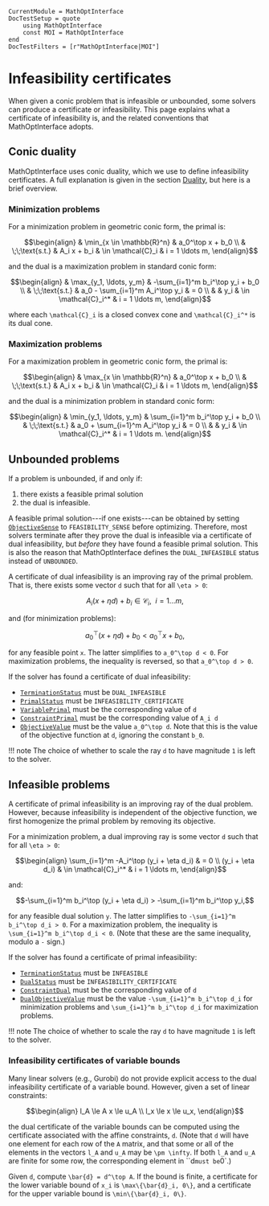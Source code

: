 ```@meta
CurrentModule = MathOptInterface
DocTestSetup = quote
    using MathOptInterface
    const MOI = MathOptInterface
end
DocTestFilters = [r"MathOptInterface|MOI"]
```

# Infeasibility certificates

When given a conic problem that is infeasible or unbounded, some solvers can
produce a certificate or infeasibility. This page explains what a certificate of
infeasibility is, and the related conventions that MathOptInterface adopts.

## Conic duality

MathOptInterface uses conic duality, which we use to define infeasibility
certificates. A full explanation is given in the section [Duality](@ref), but
here is a brief overview.

### Minimization problems

For a minimization problem in geometric conic form, the primal is:
```math
\begin{align}
& \min_{x \in \mathbb{R}^n} & a_0^\top x + b_0
\\
& \;\;\text{s.t.} & A_i x + b_i & \in \mathcal{C}_i & i = 1 \ldots m,
\end{align}
```
and the dual is a maximization problem in standard conic form:
```math
\begin{align}
& \max_{y_1, \ldots, y_m} & -\sum_{i=1}^m b_i^\top y_i + b_0
\\
& \;\;\text{s.t.} & a_0 - \sum_{i=1}^m A_i^\top y_i & = 0
\\
& & y_i & \in \mathcal{C}_i^* & i = 1 \ldots m,
\end{align}
```
where each ``\mathcal{C}_i`` is a closed convex cone and ``\mathcal{C}_i^*`` is
its dual cone.

### Maximization problems

For a maximization problem in geometric conic form, the primal is:
```math
\begin{align}
& \max_{x \in \mathbb{R}^n} & a_0^\top x + b_0
\\
& \;\;\text{s.t.} & A_i x + b_i & \in \mathcal{C}_i & i = 1 \ldots m,
\end{align}
```
and the dual is a minimization problem in standard conic form:
```math
\begin{align}
& \min_{y_1, \ldots, y_m} & \sum_{i=1}^m b_i^\top y_i + b_0
\\
& \;\;\text{s.t.} & a_0 + \sum_{i=1}^m A_i^\top y_i & = 0
\\
& & y_i & \in \mathcal{C}_i^* & i = 1 \ldots m.
\end{align}
```

## Unbounded problems

If a problem is unbounded, if and only if:
 1. there exists a feasible primal solution
 2. the dual is infeasible.

A feasible primal solution---if one exists---can be obtained by setting
[`ObjectiveSense`](@ref) to `FEASIBILITY_SENSE` before optimizing. Therefore,
most solvers terminate after they prove the dual is infeasible via a certificate
of dual infeasibility, but _before_ they have found a feasible primal solution.
This is also the reason that MathOptInterface defines the `DUAL_INFEASIBLE`
status instead of `UNBOUNDED`.

A certificate of dual infeasibility is an improving ray of the primal problem.
That is, there exists some vector ``d`` such that for all ``\eta > 0``:
```math
A_i (x + \eta d) + b_i \in \mathcal{C}_i,\ \ i = 1 \ldots m,
```
and (for minimization problems):
```math
a_0^\top (x + \eta d) + b_0 < a_0^\top x + b_0,
```
for any feasible point ``x``. The latter simplifies to ``a_0^\top d < 0``. For
maximization problems, the inequality is reversed, so that ``a_0^\top d > 0``.

If the solver has found a certificate of dual infeasibility:

 * [`TerminationStatus`](@ref) must be `DUAL_INFEASIBLE`
 * [`PrimalStatus`](@ref) must be `INFEASIBILITY_CERTIFICATE`
 * [`VariablePrimal`](@ref) must be the corresponding value of ``d``
 * [`ConstraintPrimal`](@ref) must be the corresponding value of ``A_i d``
 * [`ObjectiveValue`](@ref) must be the value ``a_0^\top d``. Note that this is
   the value of the objective function at `d`, ignoring the constant `b_0`.

!!! note
    The choice of whether to scale the ray ``d`` to have magnitude `1` is left
    to the solver.

## Infeasible problems

A certificate of primal infeasibility is an improving ray of the dual problem.
However, because infeasibility is independent of the objective function, we
first homogenize the primal problem by removing its objective.

For a minimization problem, a dual improving ray is some vector ``d`` such that
for all ``\eta > 0``:
```math
\begin{align}
\sum_{i=1}^m -A_i^\top (y_i + \eta d_i) & = 0 \\
(y_i + \eta d_i) & \in \mathcal{C}_i^* & i = 1 \ldots m,
\end{align}
```
and:
```math
-\sum_{i=1}^m b_i^\top (y_i + \eta d_i) > -\sum_{i=1}^m b_i^\top y_i,
```
for any feasible dual solution ``y``. The latter simplifies to
``-\sum_{i=1}^m b_i^\top d_i > 0``. For a maximization problem, the inequality
is ``\sum_{i=1}^m b_i^\top d_i < 0``. (Note that these are the same inequality,
modulo a `-` sign.)

If the solver has found a certificate of primal infeasibility:

 * [`TerminationStatus`](@ref) must be `INFEASIBLE`
 * [`DualStatus`](@ref) must be `INFEASIBILITY_CERTIFICATE`
 * [`ConstraintDual`](@ref) must be the corresponding value of ``d``
 * [`DualObjectiveValue`](@ref) must be the value
   ``-\sum_{i=1}^m b_i^\top d_i`` for minimization problems and
   ``\sum_{i=1}^m b_i^\top d_i`` for maximization problems.

!!! note
    The choice of whether to scale the ray ``d`` to have magnitude `1` is left
    to the solver.

### Infeasibility certificates of variable bounds

Many linear solvers (e.g., Gurobi) do not provide explicit access to the dual
infeasibility certificate of a variable bound. However, given a set of linear
constraints:
```math
\begin{align}
l_A \le A x \le u_A \\
l_x \le x \le u_x,
\end{align}
```
the dual certificate of the variable bounds can be computed using  the
certificate associated with the affine constraints, ``d``. (Note that ``d`` will
have one element for each row of the ``A`` matrix, and that some or all of the
elements in the vectors ``l_A`` and ``u_A`` may be ``\pm \infty``. If both
``l_A`` and ``u_A`` are finite for some row, the corresponding element in ``d`
 must be `0`.)

Given ``d``, compute ``\bar{d} = d^\top A``. If the bound is finite, a
certificate for the lower variable bound of ``x_i`` is ``\max\{\bar{d}_i, 0\}``,
and a certificate for the upper variable bound is ``\min\{\bar{d}_i, 0\}``.
